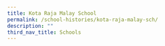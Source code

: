 ```yaml
---
title: Kota Raja Malay School
permalink: /school-histories/kota-raja-malay-sch/
description: ""
third_nav_title: Schools
---
```


